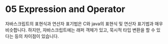 # 05 Expression and Operator

자바스크립트의 표현식과 연산자 표기법은 C와 java의 표현식 및 연산자 표기법과 매우 비슷합니다. 하지만, 자바스크립트에는 래퍼 객체가 있고, 묵시적 타입 변환을 할 수 있다는 등의 차이점이 있습니다. 